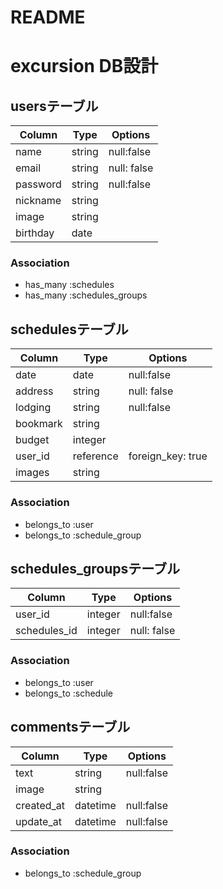 # README
# excursion DB設計
## usersテーブル
|Column|Type|Options|
|------|----|-------|
|name|string|null:false|
|email|string|null: false|
|password|string|null:false|
|nickname|string||
|image|string||
|birthday|date||

### Association
- has_many :schedules
- has_many :schedules_groups

## schedulesテーブル
|Column|Type|Options|
|------|----|-------|
|date|date|null:false|
|address|string|null: false|
|lodging|string|null:false|
|bookmark|string||
|budget|integer||
|user_id|reference|foreign_key: true|
|images|string||

### Association
- belongs_to :user
- belongs_to :schedule_group

## schedules_groupsテーブル
|Column|Type|Options|
|------|----|-------|
|user_id|integer|null:false|
|schedules_id|integer|null: false|


### Association
- belongs_to :user
- belongs_to :schedule

## commentsテーブル
|Column|Type|Options|
|------|----|-------|
|text|string|null:false|
|image|string|
|created_at|datetime|null:false|
|update_at|datetime|null:false|


### Association
- belongs_to :schedule_group

